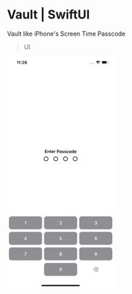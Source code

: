 # Vault | SwiftUI
Vault like iPhone's Screen Time Passcode

> UI
<img src="mainImg.png" width="250">

